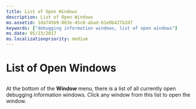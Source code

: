 ```yaml
---
title: List of Open Windows
description: List of Open Windows
ms.assetid: 1da745b9-803e-45c8-abad-61e0b427b2d7
keywords: ["debugging information windows, list of open windows"]
ms.date: 05/23/2017
ms.localizationpriority: medium
---
```


# List of Open Windows


## <span id="ddk_list_of_open_windows_dbg"></span><span id="DDK_LIST_OF_OPEN_WINDOWS_DBG"></span>


At the bottom of the **Window** menu, there is a list of all currently open debugging information windows. Click any window from this list to open the window.

 

 





